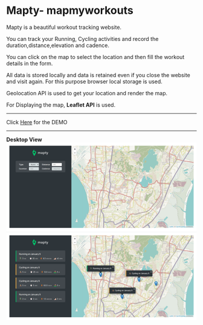 # Mapty- mapmyworkouts

Mapty is a beautiful workout tracking website.

You can track your Running, Cycling activities and record the duration,distance,elevation and cadence.

You can click on the map to select the location and then fill the workout details in the form.

All data is stored locally and data is retained even if you close the website and visit again. For this purpose browser local storage is used.

Geolocation API is used to get your location and render the map.

For Displaying the map, <b>Leaflet API</b> is used.
<hr>
Click <a href="https://delroydsouza.github.io/mapmyworkouts/">Here</a> for the DEMO
<hr>
<b>Desktop View</b>
<img src="https://github.com/delroydsouza/mapmyworkouts/blob/main/map_my_workout-1.png">
<img src="https://github.com/delroydsouza/mapmyworkouts/blob/main/map_my_workout-2.png">


